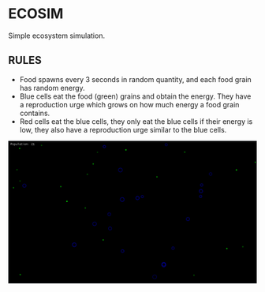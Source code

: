 # ECOSIM
Simple ecosystem simulation.

## RULES
- Food spawns every 3 seconds in random quantity, and each food grain has random energy.
- Blue cells eat the food (green) grains and obtain the energy. They have a reproduction urge which grows on how much energy a food grain contains.
- Red cells eat the blue cells, they only eat the blue cells if their energy is low, they also have a reproduction urge similar to the blue cells.

![](ecosystem.png)
